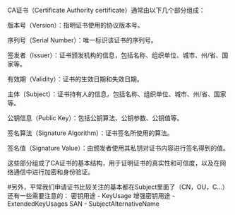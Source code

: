 ###
CA证书（Certificate Authority certificate）通常由以下几个部分组成：

版本号（Version）：指明证书使用的协议版本号。

序列号（Serial Number）：唯一标识该证书的序列号。

签发者（Issuer）：证书颁发机构的信息，包括名称、组织单位、城市、州/省、国家等。

有效期（Validity）：证书的生效日期和失效日期。

主体（Subject）：证书持有人的信息，包括名称、组织单位、城市、州/省、国家等。

公钥信息（Public Key）：包括公钥算法、公钥参数、公钥值等。

签名算法（Signature Algorithm）：证书签名所使用的算法。

签名值（Signature Value）：由颁发者使用其私钥对证书内容进行签名得到的值。

这些部分组成了CA证书的基本结构，用于证明证书的真实性和可信度，以及在网络通信中进行加密和身份验证。

#另外，平常我们申请证书比较关注的基本都在Subject里面了（CN，OU，C...）
还有一些需要注意的：
    密钥用途 - KeyUsage
    增强密钥用途 - ExtendedKeyUsages
    SAN - SubjectAlternativeName